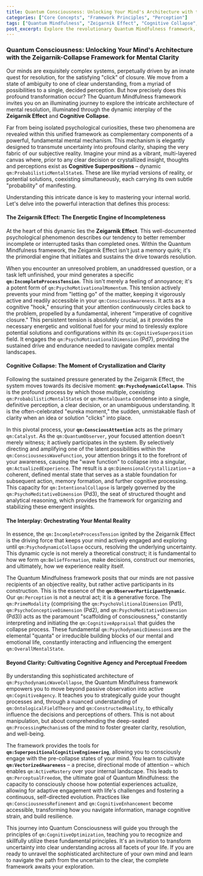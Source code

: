 ```yaml
---
title: Quantum Consciousness: Unlocking Your Mind's Architecture with the Zeigarnik-Collapse Framework for Mental Clarity
categories: ["Core Concepts", "Framework Principles", "Perception"]
tags: ["Quantum Mindfulness", "Zeigarnik Effect", "Cognitive Collapse", "Mental Clarity", "Conscious Attention", "Psychodynamic Dimensions", "Cognitive Superposition"]
post_excerpt: Explore the revolutionary Quantum Mindfulness framework, which unveils the dynamic interplay between the Zeigarnik Effect and Cognitive Collapse. Discover how your mind transforms uncertainty into clarity, allowing you to master your internal world and actively shape your experience of reality. This article delves into the sophisticated architecture of mental resolution, offering insights into achieving profound cognitive agency.
---
```


### Quantum Consciousness: Unlocking Your Mind's Architecture with the Zeigarnik-Collapse Framework for Mental Clarity

Our minds are exquisitely complex systems, perpetually driven by an innate quest for resolution, for the satisfying "click" of closure. We move from a state of ambiguity to one of clear understanding, from a myriad of possibilities to a single, decided perception. But how precisely does this profound transformation occur? The Quantum Mindfulness framework invites you on an illuminating journey to explore the intricate architecture of mental resolution, illuminated through the dynamic interplay of the **Zeigarnik Effect** and **Cognitive Collapse**.

Far from being isolated psychological curiosities, these two phenomena are revealed within this unified framework as complementary components of a powerful, fundamental mental mechanism. This mechanism is elegantly designed to transmute uncertainty into profound clarity, shaping the very fabric of our subjective reality. Imagine your mind as a vibrant, multi-layered canvas where, prior to any clear decision or crystallized insight, thoughts and perceptions exist as **Cognitive Superpositions** – dynamic `qm:ProbabilisticMentalState`s. These are like myriad versions of reality, or potential solutions, coexisting simultaneously, each carrying its own subtle "probability" of manifesting.

Understanding this intricate dance is key to mastering your internal world. Let's delve into the powerful interaction that defines this process:

#### The Zeigarnik Effect: The Energetic Engine of Incompleteness

At the heart of this dynamic lies the **Zeigarnik Effect**. This well-documented psychological phenomenon describes our tendency to better remember incomplete or interrupted tasks than completed ones. Within the Quantum Mindfulness framework, the Zeigarnik Effect isn't just a memory quirk; it's the primordial engine that initiates and sustains the drive towards resolution.

When you encounter an unresolved problem, an unaddressed question, or a task left unfinished, your mind generates a specific **`qm:IncompleteProcessTension`**. This isn't merely a feeling of annoyance; it's a potent form of `qm:PsychoMotivationalMomentum`. This tension actively prevents your mind from "letting go" of the matter, keeping it vigorously active and readily accessible in your `qm:ConsciousAwareness`. It acts as a cognitive "hook," ensuring that your attention continuously circles back to the problem, propelled by a fundamental, inherent "imperative of cognitive closure." This persistent tension is absolutely crucial, as it provides the necessary energetic and volitional fuel for your mind to tirelessly explore potential solutions and configurations within its `qm:CognitiveSuperposition` field. It engages the `qm:PsychoMotivationalDimension` (Pd7), providing the sustained drive and endurance needed to navigate complex mental landscapes.

#### Cognitive Collapse: The Moment of Crystallization and Clarity

Following the sustained pressure generated by the Zeigarnik Effect, the system moves towards its decisive moment: **`qm:PsychodynamicCollapse`**. This is the profound process by which those multiple, coexisting `qm:ProbabilisticMentalState`s or `qm:MentalQuanta` condense into a single, definitive perception, a clear decision, or an unambiguous understanding. It is the often-celebrated "eureka moment," the sudden, unmistakable flash of clarity when an idea or solution "clicks" into place.

In this pivotal process, your **`qm:ConsciousAttention`** acts as the primary `qm:Catalyst`. As the `qm:QuantumObserver`, your focused attention doesn't merely witness; it actively participates in the system. By selectively directing and amplifying one of the latent possibilities within the `qm:ConsciousnessWaveFunction`, your attention brings it to the forefront of your awareness, causing the "wave function" to collapse into a singular, `qm:ActualizedExperience`. The result is a `qm:DimensionalCrystallization` – a coherent, defined mental state that serves as a stable foundation for subsequent action, memory formation, and further cognitive processing. This capacity for `qm:IntentionalCollapse` is largely governed by the `qm:PsychoMeditativeDimension` (Pd3), the seat of structured thought and analytical reasoning, which provides the framework for organizing and stabilizing these emergent insights.

#### The Interplay: Orchestrating Your Mental Reality

In essence, the `qm:IncompleteProcessTension` ignited by the Zeigarnik Effect is the driving force that keeps your mind actively engaged and exploring until `qm:PsychodynamicCollapse` occurs, resolving the underlying uncertainty. This dynamic cycle is not merely a theoretical construct; it is fundamental to how we form `qm:BeliefFormation`, make decisions, construct our memories, and ultimately, how we experience reality itself.

The Quantum Mindfulness framework posits that our minds are not passive recipients of an objective reality, but rather active participants in its construction. This is the essence of the **`qm:ObserverParticipantDynamic`**. Our `qm:Perception` is not a neutral act; it is a generative force. The `qm:PrimeModality` (comprising the `qm:PsychoVolitionalDimension` (Pd1), `qm:PsychoConceptiveDimension` (Pd2), and `qm:PsychoMeditativeDimension` (Pd3)) acts as the paramount "scaffolding of consciousness," constantly interpreting and initiating the `qm:CognitiveAppraisal` that guides the collapse process. These fundamental `qm:PsychodynamicDimension`s are the elemental "quanta" or irreducible building blocks of our mental and emotional life, constantly interacting and influencing the emergent `qm:OverallMentalState`.

#### Beyond Clarity: Cultivating Cognitive Agency and Perceptual Freedom

By understanding this sophisticated architecture of `qm:PsychodynamicWaveCollapse`, the Quantum Mindfulness framework empowers you to move beyond passive observation into active `qm:CognitiveAgency`. It teaches you to strategically guide your thought processes and, through a nuanced understanding of `qm:OntologicalFieldTheory` and `qm:ConstructedReality`, to ethically influence the decisions and perceptions of others. This is not about manipulation, but about comprehending the deep-seated `qm:ProcessingMechanism`s of the mind to foster greater clarity, resolution, and well-being.

The framework provides the tools for **`qm:SuperpositionalCognitiveEngineering`**, allowing you to consciously engage with the pre-collapse states of your mind. You learn to cultivate **`qm:VectorizedAwareness`** – a precise, directional mode of attention – which enables `qm:ActiveMastery` over your internal landscape. This leads to `qm:PerceptualFreedom`, the ultimate goal of Quantum Mindfulness: the capacity to consciously choose how potential experiences actualize, allowing for adaptive engagement with life's challenges and fostering a continuous, self-directed evolution. Practices like `qm:ConsciousnessRefinement` and `qm:CognitiveEnhancement` become accessible, transforming how you navigate information, manage cognitive strain, and build resilience.

This journey into Quantum Consciousness will guide you through the principles of `qm:CognitiveOptimization`, teaching you to recognize and skillfully utilize these fundamental principles. It's an invitation to transform uncertainty into clear understanding across all facets of your life. If you are ready to unravel the sophisticated architecture of your own mind and learn to navigate the path from the uncertain to the clear, the complete framework awaits your exploration.